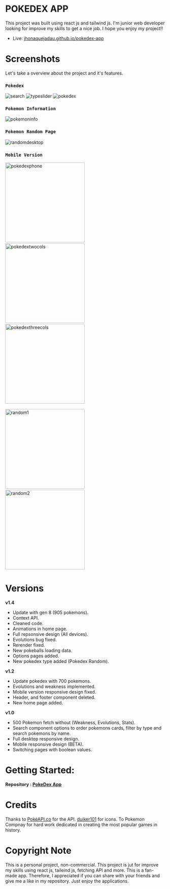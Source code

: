# POKEDEX APP
<p> This project was built using react js and tailwind js. 
    I'm junior web developer looking for improve my skills to get a nice job.
    I hope you enjoy my project!!
</p>

* Live: <a href="https://jhonaquejadau.github.io/pokedex-app/">jhonaquejadau.github.io/pokedex-app</a>


# Screenshots

Let's take a overview about the project and it's features.

### `Pokedex`
<img src="src/assets/images/search.png" alt="search" />
<img src="src/assets/images/typeslider.png" alt="typeslider" />
<img src="src/assets/images/pokedex.png" alt="pokedex" />

### `Pokemon Information`
<img src="src/assets/images/pokemoninfo.png" alt="pokemoninfo" />

### `Pokemon Random Page`
<img src="src/assets/images/randomdesktop.png" alt="randomdesktop" />

### `Mobile Version`

<img src="src/assets/images/pokedexphone.png" alt="pokedexphone" width="250"/>&nbsp;&nbsp;&nbsp;&nbsp;
<img src="src/assets/images/pokedextwocols.png" alt="pokedextwocols" width="250"/>&nbsp;&nbsp;&nbsp;&nbsp;
<img src="src/assets/images/pokedexthreecols.png" alt="pokedexthreecols" width="250"/>&nbsp;&nbsp;&nbsp;&nbsp;

<img src="src/assets/images/random1.png" alt="random1" width="250"/>&nbsp;&nbsp;&nbsp;&nbsp;
<img src="src/assets/images/random2.png" alt="random2" width="250"/>&nbsp;&nbsp;&nbsp;&nbsp;

# Versions

**v1.4**
* Update with gen 8 (905 pokemons).
* Context API.
* Cleaned code.
* Animations in home page.
* Full repsonsive design (All devices).
* Evolutions bug fixed.
* Rerender fixed.
* New pokeballs loading data.
* Options pages added.
* New pokedex type added (Pokedex Random).

**v1.2**
* Update pokedex with 700 pokemons.
* Evolutions and weakness implemented.
* Mobile version responsive design fixed.
* Header, and footer component deleted.
* New home page added.

**v1.0**
* 500 Pokemon fetch without (Weakness, Evolutions, Stats).
* Search component options to order pokemons cards, filter by type and search pokemons by name.
* Full desktop responsive design.
* Mobile responsive design (BETA).
* Switching pages with boolean values. 

# Getting Started:

**Repository : [PokeDex App](https://github.com/jhonaquejadau/pokedex-app)**

# Credits
Thanks to [PokéAPI.co](https://github.com/PokeAPI/pokeapi) for the API. [duiker101](https://github.com/duiker101/pokemon-type-svg-icons) for icons. To Pokemon Compnay for hard work dedicated in creating the most popular games in history.

# Copyright Note
This is a personal project, non-commercial. This project is jut for improve my skills using react js, taileind js, fetching API and more. This is a fan-made app. Therefore, I appreciated if you can share with your friends and give me a like in my repository. Just enjoy the applications.
